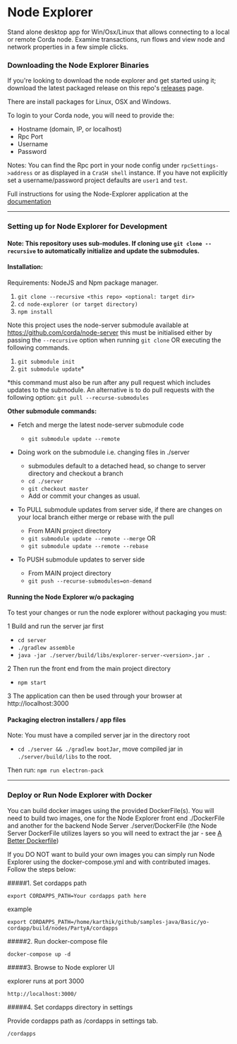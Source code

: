 # Node Explorer

Stand alone desktop app for Win/Osx/Linux that allows connecting to a local or remote Corda node. Examine transactions, run flows and view node and network properties in a few simple clicks.


### Downloading the Node Explorer Binaries

If you're looking to download the node explorer and get started using it; download the latest packaged release on this repo's [releases](https://github.com/corda/node-explorer/releases) page.

There are install packages for Linux, OSX and Windows. 

To login to your Corda node, you will need to provide the:

- Hostname (domain, IP, or localhost)
- Rpc Port
- Username
- Password

Notes: You can find the Rpc port in your node config under `rpcSettings->address` or as displayed in a `CraSH shell` instance. If you have not explicitly set a username/password project defaults are `user1` and `test`.

Full instructions for using the Node-Explorer application at the [documentation](https://docs.corda.net/docs/corda-os/4.5/node-explorer.html)

---

### Setting up for Node Explorer for Development 

#### Note: This repository uses sub-modules. If cloning use `git clone --recursive` to automatically initialize and update the submodules.

#### Installation:
Requirements: NodeJS and Npm package manager.

1) ``git clone --recursive <this repo> <optional: target dir>``
2) ``cd node-explorer (or target directory)``
3) ``npm install``

Note this project uses the node-server submodule available at https://github.com/corda/node-server this must be initialised either by passing the `--recursive` option when running `git clone` OR executing the following commands.

1) ``git submodule init``
2) ``git submodule update``* 

*this command must also be run after any pull request which includes updates to the submodule. An alternative is to do pull requests with the following option:
``git pull --recurse-submodules``

**Other submodule commands:**

* Fetch and merge the latest node-server submodule code
  - ``git submodule update --remote``

* Doing work on the submodule i.e. changing files in ./server
  - submodules default to a detached head, so change to server directory and checkout a branch
  - ``cd ./server``
  - ``git checkout master``
  - Add or commit your changes as usual.

* To PULL submodule updates from server side, if there are changes on your local branch either merge or rebase with the pull
  - From MAIN project directory
  - `` git submodule update --remote --merge `` OR
  - ``git submodule update --remote --rebase``

* To PUSH submodule updates to server side
  - From MAIN project directory
  - ``git push --recurse-submodules=on-demand``

#### Running the Node Explorer w/o packaging

To test your changes or run the node explorer without packaging you must:

1 Build and run the server jar first
- `cd server`
- `./gradlew assemble`
- `java -jar ./server/build/libs/explorer-server-<version>.jar .`

2 Then run the front end from the main project directory
- `npm start`

3 The application can then be used through your browser at http://localhost:3000

#### Packaging electron installers / app files

Note: You must have a compiled server jar in the directory root 
 - `cd ./server && ./gradlew bootJar`, move compiled jar in `./server/build/libs` to the root.

Then run: ``npm run electron-pack``

---

### Deploy or Run Node Explorer with Docker

You can build docker images using the provided DockerFile(s). You will need to build two images, one for the Node Explorer front end ./DockerFile and another for the backend Node Server ./server/DockerFile (the Node Server DockerFile utilizes layers so you will need to extract the jar - see [A Better Dockerfile](https://spring.io/guides/topicals/spring-boot-docker/))

If you DO NOT want to build your own images you can simply run Node Explorer using the docker-compose.yml and with contributed images. Follow the steps below:

#####1.  Set cordapps path

```
export CORDAPPS_PATH=Your cordapps path here
```

example

```
export CORDAPPS_PATH=/home/karthik/github/samples-java/Basic/yo-cordapp/build/nodes/PartyA/cordapps
```


#####2. Run docker-compose file

```
docker-compose up -d
```

#####3. Browse to Node explorer UI

explorer runs at port 3000

```
http://localhost:3000/
```


#####4. Set cordapps directory in settings

Provide cordapps path as /cordapps in settings tab.

```
/cordapps
```
